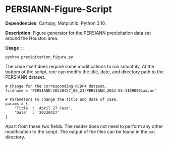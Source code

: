 # PERSIANN-Figure-Script

**Dependencies**: Cartopy, Matplotlib, Python 3.10.

**Description**: Figure generator for the PERSIANN precipitation data set around the Houston area.

**Usage** ::
```
python precipitation_figure.py
```

The code itself does require some modifications to run smoothly. At the bottom of the script, one can modify the title, date, and directory path to the PERSIANN dataset.
```
# Change for the corresponding NCDF4 dataset.
filename = 'PERSIANN-20230427_00_21/PERSIANN_2023-05-11090801am.nc'

# Parameters to change the title and date of case.
params = {
    'Title' : 'April 27 Case',
    'Date'  : '20230427'
}
```

Apart from these two fields. The reader does not need to perform any other modification to the script.
The output of the files can be found in the `out` directory.